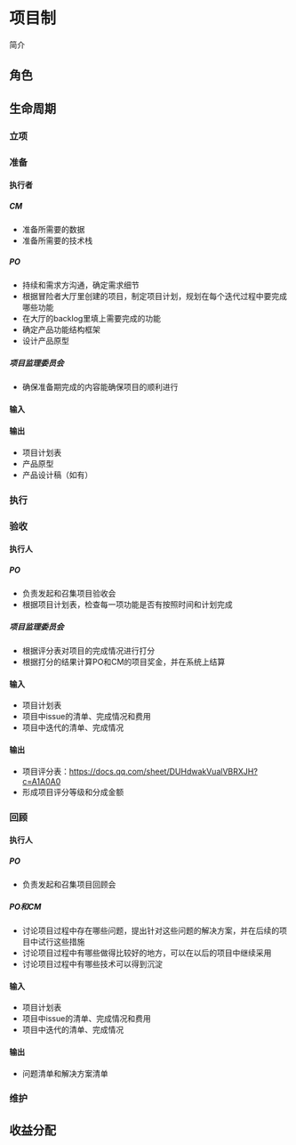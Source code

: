 # 项目制

简介

## 角色

## 生命周期

### 立项

### 准备

#### 执行者

##### CM

- 准备所需要的数据
- 准备所需要的技术栈

##### PO

- 持续和需求方沟通，确定需求细节
- 根据冒险者大厅里创建的项目，制定项目计划，规划在每个迭代过程中要完成哪些功能
- 在大厅的backlog里填上需要完成的功能
- 确定产品功能结构框架
- 设计产品原型

##### 项目监理委员会

- 确保准备期完成的内容能确保项目的顺利进行

#### 输入

#### 输出

- 项目计划表
- 产品原型
- 产品设计稿（如有）

### 执行

### 验收

#### 执行人

##### PO

- 负责发起和召集项目验收会
- 根据项目计划表，检查每一项功能是否有按照时间和计划完成

##### 项目监理委员会

- 根据评分表对项目的完成情况进行打分
- 根据打分的结果计算PO和CM的项目奖金，并在系统上结算

#### 输入

- 项目计划表
- 项目中issue的清单、完成情况和费用
- 项目中迭代的清单、完成情况

#### 输出

- 项目评分表：https://docs.qq.com/sheet/DUHdwakVualVBRXJH?c=A1A0A0
- 形成项目评分等级和分成金额

### 回顾

#### 执行人

##### PO

- 负责发起和召集项目回顾会

##### PO和CM

- 讨论项目过程中存在哪些问题，提出针对这些问题的解决方案，并在后续的项目中试行这些措施
- 讨论项目过程中有哪些做得比较好的地方，可以在以后的项目中继续采用
- 讨论项目过程中有哪些技术可以得到沉淀

#### 输入

- 项目计划表
- 项目中issue的清单、完成情况和费用
- 项目中迭代的清单、完成情况

#### 输出

- 问题清单和解决方案清单

### 维护

## 收益分配
